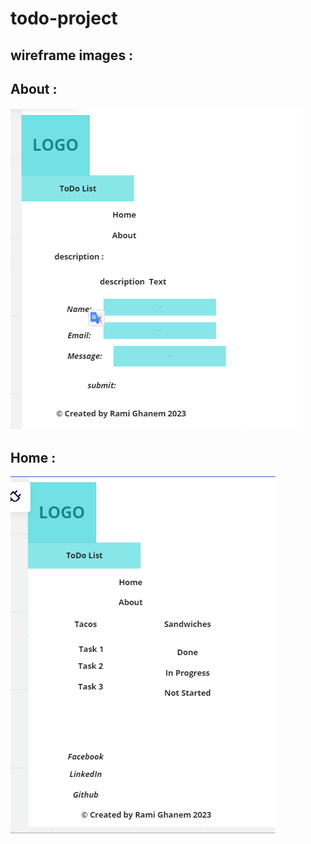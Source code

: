 # todo-project

## wireframe images :


## About :
![About](Data/about.PNG)
## Home :
![Home](Data/Home.PNG)